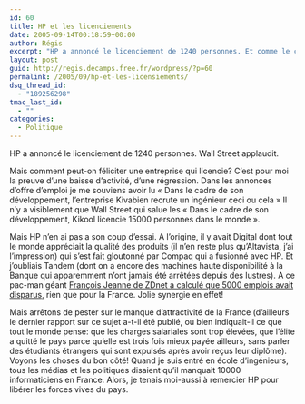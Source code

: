 ```yaml
---
id: 60
title: HP et les licenciements
date: 2005-09-14T00:18:59+00:00
author: Régis
excerpt: "HP a annoncé le licenciement de 1240 personnes. Et comme le chiffre d'affaire d'un employé de HP est de 500000$ quand celui d'un employé de Dell est près du double (900000$), Wall Street se réjouit de cette réduction d'effectif."
layout: post
guid: http://regis.decamps.free.fr/wordpress/?p=60
permalink: /2005/09/hp-et-les-licensiements/
dsq_thread_id:
  - "189256298"
tmac_last_id:
  - ""
categories:
  - Politique
---
```

HP a annoncé le licenciement de 1240 personnes. Wall Street applaudit.

Mais comment peut-on féliciter une entreprise qui licencie? C’est pour moi la preuve d’une baisse d’activité, d’une régression. Dans les annonces d’offre d&#8217;emploi je me souviens avoir lu « Dans le cadre de son développement, l’entreprise Kivabien recrute un ingénieur ceci ou cela » Il n’y a visiblement que Wall Street qui salue les « Dans le cadre de son développement, Kikool licencie 15000 personnes dans le monde ».

Mais HP n’en ai pas a son coup d’essai. A l’origine, il y avait Digital dont tout le monde appréciait la qualité des produits (il n’en reste plus qu’Altavista, j’ai l’impression) qui s’est fait gloutonné par Compaq qui a fusionné avec HP. Et j’oubliais Tandem (dont on a encore des machines haute disponibilité à la Banque qui apparemment n’ont jamais été arrêtées depuis des lustres). A ce pac-man géant [François Jeanne de ZDnet a calculé que 5000 emplois avait disparus](http://blogs.zdnet.fr/index.php/2005/09/13/licenciements-chez-hp-une-grosse-erreur-de-calculette/), rien que pour la France. Jolie synergie en effet!

Mais arrêtons de pester sur le manque d’attractivité de la France (d’ailleurs le dernier rapport sur ce sujet a-t-il été publié, ou bien indiquait-il ce que tout le monde pense: que les charges salariales sont trop élevées, que l’élite a quitté le pays parce qu’elle est trois fois mieux payée ailleurs, sans parler des étudiants étrangers qui sont expulsés après avoir reçus leur diplôme). Voyons les choses du bon côté! Quand je suis entré en école d’ingénieurs, tous les médias et les politiques disaient qu’il manquait 10000 informaticiens en France. Alors, je tenais moi-aussi à remercier HP pour libérer les forces vives du pays.
